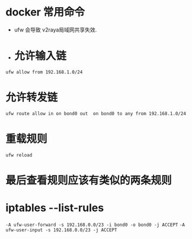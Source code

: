 # docker 常用命令

- ufw 会导致 v2raya局域网共享失效.
- # 允许输入链
`ufw allow from 192.168.1.0/24`
# 允许转发链
`ufw route allow in on bond0 out  on bond0 to any from 192.168.1.0/24`
# 重载规则
`ufw reload`

# 最后查看规则应该有类似的两条规则

# iptables --list-rules

`-A ufw-user-forward -s 192.168.0.0/23 -i bond0 -o bond0 -j ACCEPT`
`-A ufw-user-input -s 192.168.0.0/23 -j ACCEPT`